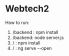 # Webtech2

How to run:
1. /backend : npm install
2. /backend: node server.js
3. / : npm install
4. / : ng serve --open


